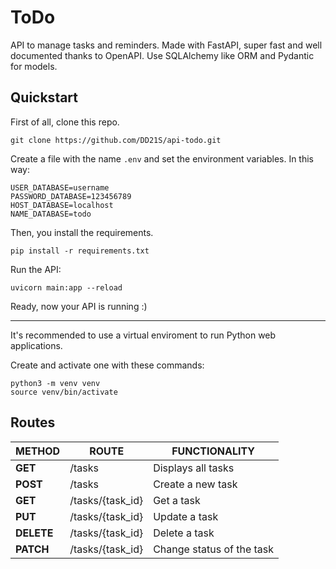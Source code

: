# ToDo

API to manage tasks and reminders. Made with FastAPI, super fast and well documented thanks to OpenAPI. Use SQLAlchemy like ORM and Pydantic for models.

## Quickstart

First of all, clone this repo.

```
git clone https://github.com/DD21S/api-todo.git
```

Create a file with the name ``.env`` and set the environment variables. In this way:

```
USER_DATABASE=username
PASSWORD_DATABASE=123456789
HOST_DATABASE=localhost
NAME_DATABASE=todo
```

Then, you install the requirements.

```
pip install -r requirements.txt
```

Run the API:

```
uvicorn main:app --reload
```

Ready, now your API is running :&#41;

---

It's recommended to use a virtual enviroment to run Python web applications.

Create and activate one with these commands:

```
python3 -m venv venv
source venv/bin/activate
```

## Routes

| **METHOD**  | **ROUTE**                | **FUNCTIONALITY**              |
| ----------- | ------------------------ | ------------------------------ |
| **GET**     | /tasks                   | Displays all tasks             |
| **POST**    | /tasks                   | Create a new task              |
| **GET**     | /tasks/{task_id}         | Get a task                     |
| **PUT**     | /tasks/{task_id}         | Update a task                  |
| **DELETE**  | /tasks/{task_id}         | Delete a task                  |
| **PATCH**   | /tasks/{task_id}         | Change status of the task      | 
